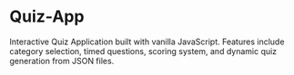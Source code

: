 # Quiz-App
Interactive Quiz Application built with vanilla JavaScript. Features include category selection, timed questions, scoring system, and dynamic quiz generation from JSON files. 
